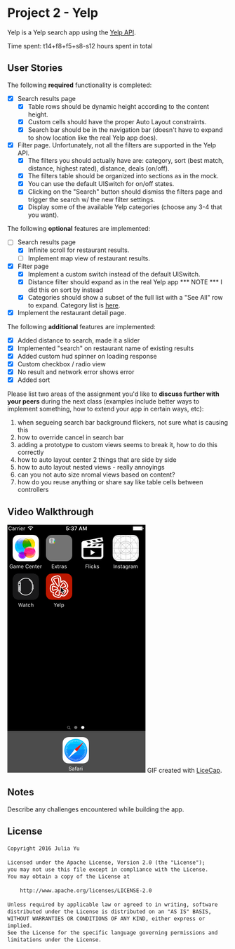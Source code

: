 # Project 2 - Yelp

Yelp is a Yelp search app using the [Yelp API](http://www.yelp.com/developers/documentation/v2/search_api).

Time spent: t14+f8+f5+s8-s12 hours spent in total

## User Stories

The following **required** functionality is completed:

- [x] Search results page
   - [x] Table rows should be dynamic height according to the content height.
   - [x] Custom cells should have the proper Auto Layout constraints.
   - [x] Search bar should be in the navigation bar (doesn't have to expand to show location like the real Yelp app does).
- [x] Filter page. Unfortunately, not all the filters are supported in the Yelp API.
   - [x] The filters you should actually have are: category, sort (best match, distance, highest rated), distance, deals (on/off).
   - [x] The filters table should be organized into sections as in the mock.
   - [x] You can use the default UISwitch for on/off states.
   - [x] Clicking on the "Search" button should dismiss the filters page and trigger the search w/ the new filter settings.
   - [x] Display some of the available Yelp categories (choose any 3-4 that you want).

The following **optional** features are implemented:

- [ ] Search results page
   - [x] Infinite scroll for restaurant results.
   - [ ] Implement map view of restaurant results.
- [x] Filter page
   - [x] Implement a custom switch instead of the default UISwitch.
   - [x] Distance filter should expand as in the real Yelp app *** NOTE *** I did this on sort by instead
   - [x] Categories should show a subset of the full list with a "See All" row to expand. Category list is [here](http://www.yelp.com/developers/documentation/category_list).

- [x] Implement the restaurant detail page.

The following **additional** features are implemented:

- [x] Added distance to search, made it a slider
- [x] Implemented "search" on restaurant name of existing results
- [x] Added custom hud spinner on loading response
- [x] Custom checkbox / radio view
- [x] No result and network error shows error
- [x] Added sort

Please list two areas of the assignment you'd like to **discuss further with your peers** during the next class (examples include better ways to implement something, how to extend your app in certain ways, etc):

1. when segueing search bar background flickers, not sure what is causing this
2. how to override cancel in search bar
3. adding a prototype to custom views seems to break it, how to do this correctly
4. how to auto layout center 2 things that are side by side
5. how to auto layout nested views - really annoyings
6. can you not auto size nromal views based on content?
7. how do you reuse anything or share say like table cells between controllers

## Video Walkthrough

![yelp demo](yelp.gif)
GIF created with [LiceCap](http://www.cockos.com/licecap/).

## Notes

Describe any challenges encountered while building the app.

## License

    Copyright 2016 Julia Yu

    Licensed under the Apache License, Version 2.0 (the "License");
    you may not use this file except in compliance with the License.
    You may obtain a copy of the License at

        http://www.apache.org/licenses/LICENSE-2.0

    Unless required by applicable law or agreed to in writing, software
    distributed under the License is distributed on an "AS IS" BASIS,
    WITHOUT WARRANTIES OR CONDITIONS OF ANY KIND, either express or implied.
    See the License for the specific language governing permissions and
    limitations under the License.